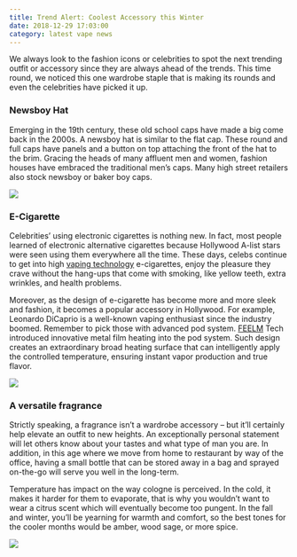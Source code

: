 ```yaml
---
title: Trend Alert: Coolest Accessory this Winter
date: 2018-12-29 17:03:00
category: latest vape news
---
```


We always look to the fashion icons or celebrities to spot the next trending outfit or accessory since they are always ahead of the trends. This time round, we noticed this one wardrobe staple that is making its rounds and even the celebrities have picked it up.

### Newsboy Hat

Emerging in the 19th century, these old school caps have made a big come back in the 2000s. A newsboy hat is similar to the flat cap. These round and full caps have panels and a button on top attaching the front of the hat to the brim. Gracing the heads of many affluent men and women, fashion houses have embraced the traditional men’s caps. Many high street
retailers also stock newsboy or baker boy caps.

![](/images/9.png)

### E-Cigarette

Celebrities’ using electronic cigarettes is nothing new. In fact, most people learned of electronic alternative cigarettes because Hollywood A-list stars were seen using them everywhere all the time. These days, celebs continue to get into high [vaping technology](http://www.feelmtech.com/) e-cigarettes, enjoy the pleasure they crave without the hang-ups that come with smoking, like yellow teeth, extra wrinkles, and health problems.

Moreover, as the design of e-cigarette has become more and more sleek and fashion, it becomes a popular accessory in Hollywood. For example, Leonardo DiCaprio is a well-known vaping enthusiast since the industry boomed. Remember to pick those with advanced pod system. [FEELM](http://www.feelmtech.com/) Tech introduced innovative metal film heating into the pod system. Such design creates an extraordinary broad heating surface that can intelligently apply the controlled temperature, ensuring instant vapor production and true flavor.

![](/images/10.png)

### A versatile fragrance

Strictly speaking, a fragrance isn’t a wardrobe accessory – but it’ll certainly help elevate an outfit to new heights. An exceptionally personal statement will let others know about your tastes and what type of man you are. In addition, in this age where we move from home to restaurant by way of the office, having a small bottle that can be stored away in a bag and sprayed on-the-go will serve you well in the long-term.

Temperature has impact on the way cologne is perceived. In the cold, it makes it harder for them to evaporate, that is why you wouldn’t want to wear a citrus scent which will eventually become too pungent. In the fall and winter, you’ll be yearning for warmth and comfort, so the best tones for the cooler months would be amber, wood sage, or more spice.

![](/images/11.jpg)
